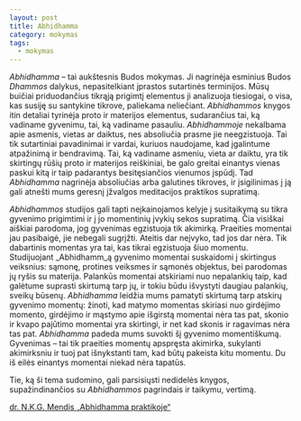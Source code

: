 ```yaml
---
layout: post
title: Abhidhamma
category: mokymas
tags:
  - mokymas
---
```

_Abhidhamma_ – tai aukštesnis Budos mokymas. Ji nagrinėja esminius Budos _Dhammos_ dalykus, nepasitelkiant įprastos sutartinės terminijos. Mūsų buičiai priduodančius tikrąją prigimtį elementus ji analizuoja tiesiogai, o visa, kas susiję su santykine tikrove, paliekama neliečiant. _Abhidhammos_ knygos itin detaliai tyrinėja proto ir materijos elementus, sudarančius tai, ką vadiname gyvenimu, tai, ką vadiname pasauliu. _Abhidhammoje_ nekalbama apie asmenis, vietas ar daiktus, nes absoliučia prasme jie neegzistuoja. Tai tik sutartiniai pavadinimai ir vardai, kuriuos naudojame, kad įgalintume atpažinimą ir bendravimą. Tai, ką vadiname asmeniu, vieta ar daiktu, yra tik skirtingų rūšių proto ir materijos reiškiniai, be galo greitai einantys vienas paskui kitą ir taip padarantys besitęsiančios vienumos įspūdį. Tad _Abhidhamma_ nagrinėja absoliučias arba galutines tikroves, ir įsigilinimas į ją gali atnešti mums geresnį įžvalgos meditacijos praktikos supratimą.

_Abhidhammos_ studijos gali tapti neįkainojamos kelyje į susitaikymą su tikra gyvenimo prigimtimi ir į jo momentinių įvykių sekos supratimą. Čia visiškai aiškiai parodoma, jog gyvenimas egzistuoja tik akimirką. Praeities momentai jau pasibaigė, jie nebegali sugrįžti. Ateitis dar neįvyko, tad jos dar nėra. Tik dabartinis momentas yra tai, kas tikrai egzistuoja šiuo momentu. Studijuojant _Abhidhamm_ą gyvenimo momentai suskaidomi į skirtingus veiksnius: sąmonę, protines veiksmes ir sąmonės objektus, bei parodomas jų ryšis su materija. Palankūs momentai atskiriami nuo nepalankių taip, kad galėtume suprasti skirtumą tarp jų, ir tokiu būdu išvystyti daugiau palankių, sveikų būsenų. _Abhidhamma_ leidžia mums pamatyti skirtumą tarp atskirų gyvenimo momentų: žinoti, kad matymo momentas skiriasi nuo girdėjimo momento, girdėjimo ir mąstymo apie išgirstą momentai nėra tas pat, skonio ir kvapo pajūtimo momentai yra skirtingi, ir net kad skonis ir ragavimas nėra tas pat. _Abhidhamma_ padeda mums suvokti šį gyvenimo momentiškumą. Gyvenimas – tai tik praeities momentų apspręsta akimirka, sukylanti akimirksniu ir tuoj pat išnykstanti tam, kad būtų pakeista kitu momentu. Du iš eilės einantys momentai niekad nėra tapatūs. 

Tie, ką ši tema sudomino, gali parsisiųsti nedidelės knygos, supažindinančios su _Abhidhammos_ pagrindais ir taikymu, vertimą. 

[dr. N.K.G. Mendis „Abhidhamma praktikoje“](https://drive.google.com/file/d/0B_euB8S3YuRycm54UTI5WW1oZ0Y4X05fc1k1dWNXVFdxTkpF/view)
